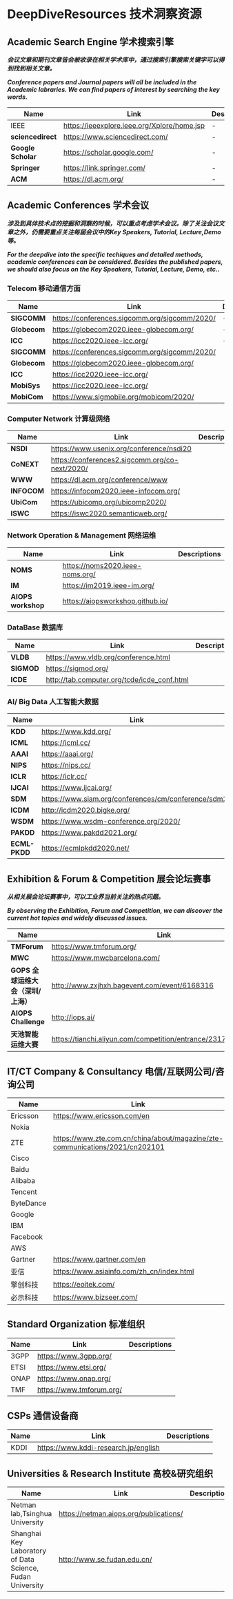 # DeepDiveResources 技术洞察资源

## Academic Search Engine 学术搜索引擎
___会议文章和期刊文章皆会被收录在相关学术库中，通过搜索引擎搜索关键字可以得到找到相关文章。___

___Conference papers and Journal papers will all be included in the Academic labraries. We can find papers of interest by searching the key words.___

Name   | Link  | Descriptions
 ---- | ----- | ------  
 IEEE  | https://ieeexplore.ieee.org/Xplore/home.jsp | -
**sciencedirect**  | https://www.sciencedirect.com/ | -
**Google Scholar**  | https://scholar.google.com/ | -
**Springer** |https://link.springer.com/ | - 
**ACM** |https://dl.acm.org/ |-


## Academic Conferences 学术会议
___涉及到具体技术点的挖掘和洞察的时候，可以重点考虑学术会议。除了关注会议文章之外，仍需要重点关注每届会议中的Key Speakers, Tutorial, Lecture,Demo等。___

___For the deepdive into the specific techiques and detailed methods, academic conferences can be considered. Besides the published papers, we should also focus on the Key Speakers, Tutorial, Lecture, Demo, etc..___

### Telecom  移动通信方面

Name   | Link  | Descriptions
 ---- | ----- | ------  
**SIGCOMM**  | https://conferences.sigcomm.org/sigcomm/2020/ | -
 **Globecom**  | https://globecom2020.ieee-globecom.org/ | -
 **ICC**  | https://icc2020.ieee-icc.org/ | -
**SIGCOMM**  | https://conferences.sigcomm.org/sigcomm/2020/ | 
**Globecom** |  https://globecom2020.ieee-globecom.org/ | 
**ICC** | https://icc2020.ieee-icc.org/ | 
**MobiSys**  | https://icc2020.ieee-icc.org/ | 
**MobiCom** |  https://www.sigmobile.org/mobicom/2020/ | 

### Computer Network  计算级网络

Name   | Link  | Descriptions
 ---- | ----- | ------  
**NSDI**| https://www.usenix.org/conference/nsdi20 |
**CoNEXT** |https://conferences2.sigcomm.org/co-next/2020/ |
**WWW**| https://dl.acm.org/conference/www |
**INFOCOM**| https://infocom2020.ieee-infocom.org/ |
**UbiCom**| https://ubicomp.org/ubicomp2020/ |
**ISWC**| https://iswc2020.semanticweb.org/ |

### Network Operation & Management  网络运维

Name   | Link  | Descriptions
 ---- | ----- | ------  
 **NOMS** |https://noms2020.ieee-noms.org/ |
 **IM** | https://im2019.ieee-im.org/ |
 **AIOPS workshop** | https://aiopsworkshop.github.io/ |


### DataBase  数据库

Name   | Link  | Descriptions
 ---- | ----- | ------  
 **VLDB** | https://www.vldb.org/conference.html |
 **SIGMOD** | https://sigmod.org/ |
 **ICDE** | http://tab.computer.org/tcde/icde_conf.html |

### AI/ Big Data  人工智能大数据

Name   | Link  | Descriptions
 ---- | ----- | ------  
 **KDD** | https://www.kdd.org/ |
 **ICML** | https://icml.cc/ |
 **AAAI** | https://aaai.org/ |
 **NIPS** | https://nips.cc/ |
 **ICLR** | https://iclr.cc/ |
 **IJCAI** | https://www.ijcai.org/ |
 **SDM** | https://www.siam.org/conferences/cm/conference/sdm20 |
 **ICDM** | http://icdm2020.bigke.org/ |
 **WSDM** | https://www.wsdm-conference.org/2020/ |
 **PAKDD** | https://www.pakdd2021.org/ |
 **ECML-PKDD** | https://ecmlpkdd2020.net/ |


## Exhibition & Forum & Competition  展会论坛赛事
___从相关展会论坛赛事中，可以工业界当前关注的热点问题。___

___By observing the Exhibition, Forum and Competition, we can discover the current hot topics and widely discussed issues.___

Name   | Link  | Descriptions
 ---- | ----- | ------  
 **TMForum** | https://www.tmforum.org/ |
 **MWC** | https://www.mwcbarcelona.com/
 **GOPS 全球运维大会（深圳/上海）** | http://www.zxjhxh.bagevent.com/event/6168316 | 
 **AIOPS Challenge**  | http://iops.ai/ | 
 **天池智能运维大赛** | https://tianchi.aliyun.com/competition/entrance/231775/introduction |

##  IT/CT Company & Consultancy  电信/互联网公司/咨询公司


Name   | Link  | Descriptions
 ---- | ----- | ------  
 Ericsson | https://www.ericsson.com/en |
 Nokia | |
 ZTE | https://www.zte.com.cn/china/about/magazine/zte-communications/2021/cn202101 |
 Cisco |  |
 Baidu | |
 Alibaba | |
 Tencent | |
 ByteDance | | 
 Google | |
  IBM | |
  Facebook | |
  AWS | |
  Gartner| https://www.gartner.com/en | 
  亚信|  https://www.asiainfo.com/zh_cn/index.html | 
  擎创科技 | https://eoitek.com/  | 
  必示科技 | https://www.bizseer.com/ | 


##  Standard Organization   标准组织


Name   | Link  | Descriptions
 ---- | ----- | ------  
 3GPP |https://www.3gpp.org/ |
 ETSI | https://www.etsi.org/ |
 ONAP | https://www.onap.org/ | 
 TMF | https://www.tmforum.org/ | 
 
 
 ## CSPs   通信设备商
 
 Name   | Link  | Descriptions
 ---- | ----- | ------  
 KDDI | https://www.kddi-research.jp/english |
 
 
 ## Universities & Research Institute    高校&研究组织
 
Name   | Link  | Descriptions
 ---- | ----- | ------  
Netman lab,Tsinghua University | https://netman.aiops.org/publications/ |
Shanghai Key Laboratory of Data Science, Fudan University |  http://www.se.fudan.edu.cn/ |

 
